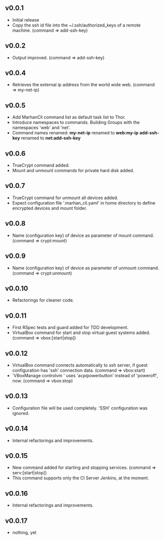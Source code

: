 ## v0.0.1

* Initial release
* Copy the ssh id file into the ~/.ssh/authorized_keys of a remote machine. (command => add-ssh-key)

## v0.0.2

* Output improved. (command => add-ssh-key)

## v0.0.4

* Retrieves the external ip address from the world wide web. (command => my-net-ip)

## v0.0.5

* Add MarhanCli command list as default task list to Thor.
* Introduce namespaces to commands. Building Groups with the namespaces 'web' and 'net'.
* Command names renamed:
    **my-net-ip** renamed to **web:my-ip**
    **add-ssh-key** renamed to **net:add-ssh-key**

## v0.0.6

* TrueCrypt command added.
* Mount and unmount commands for private hard disk added.

## v0.0.7

* TrueCrypt command for unmount all devices added.
* Expect configuration file '.marhan_cli.yaml' in home directory to define encrypted devices and mount folder.

## v0.0.8

* Name (configuration key) of device as parameter of mount command. (command => crypt:mount)

## v0.0.9

* Name (configuration key) of device as parameter of unmount command. (command => crypt:unmount)

## v0.0.10

* Refactorings for cleaner code.

## v0.0.11

* First RSpec tests and guard added for TDD development.
* VirtualBox command for start and stop virtual guest systems added. (command => vbox:[start|stop])

## v0.0.12

* VirtualBox command connects automatically to ssh server, if guest configuration has 'ssh' connection data. (command => vbox:start)
* 'VBoxManage controlvm ' uses 'acpipowerbutton' instead of 'poweroff', now. (command => vbox:stop)

## v0.0.13

* Configuration file will be used completely. 'SSH' configuration was ignored.

## v0.0.14

* Internal refactorings and improvements.

## v0.0.15

* New command added for starting and stopping services. (command => serv:[start|stop])
* This command supports only the CI Server Jenkins, at the moment.

## v0.0.16

* Internal refactorings and improvements.

## v0.0.17

* nothing, yet